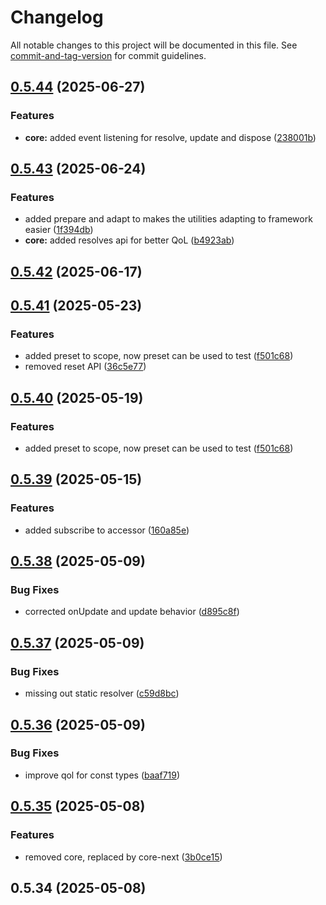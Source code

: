 # Changelog

All notable changes to this project will be documented in this file. See [commit-and-tag-version](https://github.com/absolute-version/commit-and-tag-version) for commit guidelines.

## [0.5.44](https://github.com/pumped-fn/pumped-fn/compare/@pumped-fn/next@0.5.43...@pumped-fn/next@0.5.44) (2025-06-27)


### Features

* **core:** added event listening for resolve, update and dispose ([238001b](https://github.com/pumped-fn/pumped-fn/commit/238001b2d972fd1d48d5f7abc98d85a5495c1306))

## [0.5.43](https://github.com/pumped-fn/pumped-fn/compare/@pumped-fn/next@0.5.42...@pumped-fn/next@0.5.43) (2025-06-24)


### Features

* added prepare and adapt to makes the utilities adapting to framework easier ([1f394db](https://github.com/pumped-fn/pumped-fn/commit/1f394dbc1be39e6d58ffa229a65c92ded9ddf901))
* **core:** added resolves api for better QoL ([b4923ab](https://github.com/pumped-fn/pumped-fn/commit/b4923ab770faa30e96003770947446944866eb7c))

## [0.5.42](https://github.com/pumped-fn/pumped-fn/compare/@pumped-fn/next@0.5.41...@pumped-fn/next@0.5.42) (2025-06-17)

## [0.5.41](https://github.com/pumped-fn/pumped-fn/compare/@pumped-fn/next@0.5.39...@pumped-fn/next@0.5.41) (2025-05-23)


### Features

* added preset to scope, now preset can be used to test ([f501c68](https://github.com/pumped-fn/pumped-fn/commit/f501c68588402624c545649c7da51ecbd502875f))
* removed reset API ([36c5e77](https://github.com/pumped-fn/pumped-fn/commit/36c5e774073b7a94573cebbe7a82a88f64e7a384))

## [0.5.40](https://github.com/pumped-fn/pumped-fn/compare/@pumped-fn/next@0.5.39...@pumped-fn/next@0.5.40) (2025-05-19)


### Features

* added preset to scope, now preset can be used to test ([f501c68](https://github.com/pumped-fn/pumped-fn/commit/f501c68588402624c545649c7da51ecbd502875f))

## [0.5.39](https://github.com/pumped-fn/pumped-fn/compare/@pumped-fn/next@0.5.38...@pumped-fn/next@0.5.39) (2025-05-15)


### Features

* added subscribe to accessor ([160a85e](https://github.com/pumped-fn/pumped-fn/commit/160a85e82911eb890ff5df9ee22c86420419c145))

## [0.5.38](https://github.com/pumped-fn/pumped-fn/compare/@pumped-fn/next@0.5.37...@pumped-fn/next@0.5.38) (2025-05-09)


### Bug Fixes

* corrected onUpdate and update behavior ([d895c8f](https://github.com/pumped-fn/pumped-fn/commit/d895c8f578daffd42e9fb35a94c791aa9a422720))

## [0.5.37](https://github.com/pumped-fn/pumped-fn/compare/@pumped-fn/next@0.5.36...@pumped-fn/next@0.5.37) (2025-05-09)


### Bug Fixes

* missing out static resolver ([c59d8bc](https://github.com/pumped-fn/pumped-fn/commit/c59d8bcc0f78cb1762b2b301d1d01d409d8f19a8))

## [0.5.36](https://github.com/pumped-fn/pumped-fn/compare/@pumped-fn/next@0.5.35...@pumped-fn/next@0.5.36) (2025-05-09)


### Bug Fixes

* improve qol for const types ([baaf719](https://github.com/pumped-fn/pumped-fn/commit/baaf719d306601a2520802a8e01cf20c5a8ddbd6))

## [0.5.35](https://github.com/pumped-fn/pumped-fn/compare/@pumped-fn/next@0.5.34...@pumped-fn/next@0.5.35) (2025-05-08)


### Features

* removed core, replaced by core-next ([3b0ce15](https://github.com/pumped-fn/pumped-fn/commit/3b0ce15333233f287d5f3b0bcfcd90da85a22271))

## 0.5.34 (2025-05-08)
